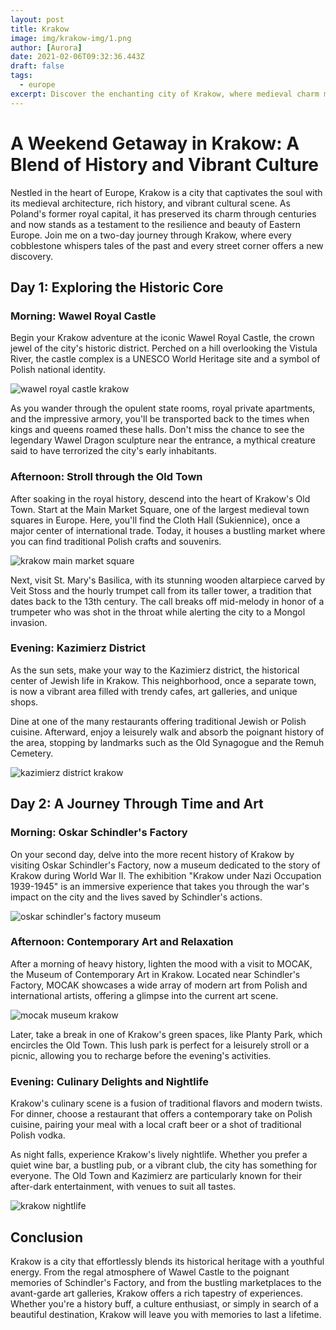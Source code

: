 ```yaml
---
layout: post
title: Krakow
image: img/krakow-img/1.png
author: [Aurora]
date: 2021-02-06T09:32:36.443Z
draft: false
tags:
  - europe
excerpt: Discover the enchanting city of Krakow, where medieval charm meets vibrant culture; explore royal castles, historic Jewish quarters, and modern art scenes in a perfect weekend getaway.
---
```


# A Weekend Getaway in Krakow: A Blend of History and Vibrant Culture

Nestled in the heart of Europe, Krakow is a city that captivates the soul with its medieval architecture, rich history, and vibrant cultural scene. As Poland's former royal capital, it has preserved its charm through centuries and now stands as a testament to the resilience and beauty of Eastern Europe. Join me on a two-day journey through Krakow, where every cobblestone whispers tales of the past and every street corner offers a new discovery.

## Day 1: Exploring the Historic Core

### Morning: Wawel Royal Castle

Begin your Krakow adventure at the iconic Wawel Royal Castle, the crown jewel of the city's historic district. Perched on a hill overlooking the Vistula River, the castle complex is a UNESCO World Heritage site and a symbol of Polish national identity.

![ wawel royal castle krakow](img/krakow-img/1.png)

As you wander through the opulent state rooms, royal private apartments, and the impressive armory, you'll be transported back to the times when kings and queens roamed these halls. Don't miss the chance to see the legendary Wawel Dragon sculpture near the entrance, a mythical creature said to have terrorized the city's early inhabitants.

### Afternoon: Stroll through the Old Town

After soaking in the royal history, descend into the heart of Krakow's Old Town. Start at the Main Market Square, one of the largest medieval town squares in Europe. Here, you'll find the Cloth Hall (Sukiennice), once a major center of international trade. Today, it houses a bustling market where you can find traditional Polish crafts and souvenirs.

![ krakow main market square](img/krakow-img/2.png)

Next, visit St. Mary's Basilica, with its stunning wooden altarpiece carved by Veit Stoss and the hourly trumpet call from its taller tower, a tradition that dates back to the 13th century. The call breaks off mid-melody in honor of a trumpeter who was shot in the throat while alerting the city to a Mongol invasion.

### Evening: Kazimierz District

As the sun sets, make your way to the Kazimierz district, the historical center of Jewish life in Krakow. This neighborhood, once a separate town, is now a vibrant area filled with trendy cafes, art galleries, and unique shops.

Dine at one of the many restaurants offering traditional Jewish or Polish cuisine. Afterward, enjoy a leisurely walk and absorb the poignant history of the area, stopping by landmarks such as the Old Synagogue and the Remuh Cemetery.

![ kazimierz district krakow](img/krakow-img/3.png)

## Day 2: A Journey Through Time and Art

### Morning: Oskar Schindler's Factory

On your second day, delve into the more recent history of Krakow by visiting Oskar Schindler's Factory, now a museum dedicated to the story of Krakow during World War II. The exhibition "Krakow under Nazi Occupation 1939-1945" is an immersive experience that takes you through the war's impact on the city and the lives saved by Schindler's actions.

![ oskar schindler's factory museum](img/krakow-img/4.png)

### Afternoon: Contemporary Art and Relaxation

After a morning of heavy history, lighten the mood with a visit to MOCAK, the Museum of Contemporary Art in Krakow. Located near Schindler's Factory, MOCAK showcases a wide array of modern art from Polish and international artists, offering a glimpse into the current art scene.

![ mocak museum krakow](img/krakow-img/5.png)

Later, take a break in one of Krakow's green spaces, like Planty Park, which encircles the Old Town. This lush park is perfect for a leisurely stroll or a picnic, allowing you to recharge before the evening's activities.

### Evening: Culinary Delights and Nightlife

Krakow's culinary scene is a fusion of traditional flavors and modern twists. For dinner, choose a restaurant that offers a contemporary take on Polish cuisine, pairing your meal with a local craft beer or a shot of traditional Polish vodka.

As night falls, experience Krakow's lively nightlife. Whether you prefer a quiet wine bar, a bustling pub, or a vibrant club, the city has something for everyone. The Old Town and Kazimierz are particularly known for their after-dark entertainment, with venues to suit all tastes.

![ krakow nightlife](img/krakow-img/6.png)

## Conclusion

Krakow is a city that effortlessly blends its historical heritage with a youthful energy. From the regal atmosphere of Wawel Castle to the poignant memories of Schindler's Factory, and from the bustling marketplaces to the avant-garde art galleries, Krakow offers a rich tapestry of experiences. Whether you're a history buff, a culture enthusiast, or simply in search of a beautiful destination, Krakow will leave you with memories to last a lifetime.